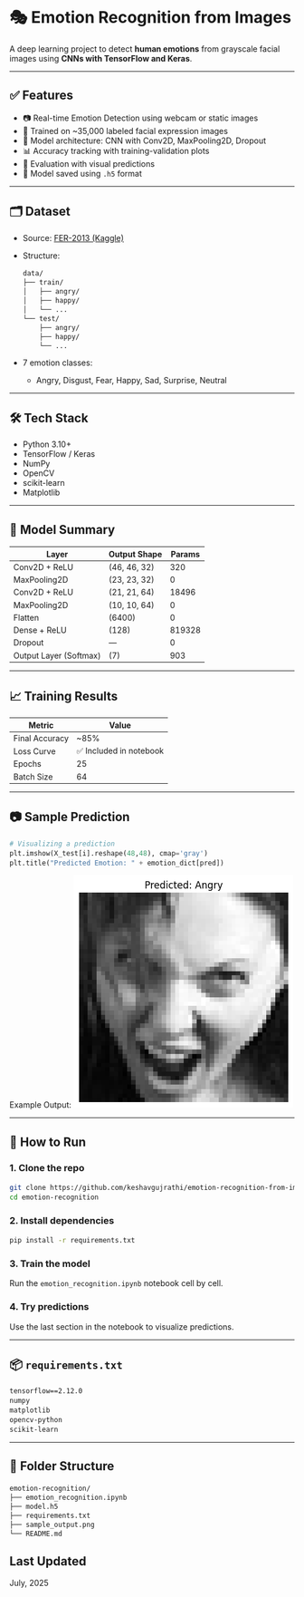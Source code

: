 # 🎭 Emotion Recognition from Images

A deep learning project to detect **human emotions** from grayscale facial images using **CNNs with TensorFlow and Keras**.

---

## ✅ Features

* 📷 Real-time Emotion Detection using webcam or static images
* 🧠 Trained on \~35,000 labeled facial expression images
* 🧱 Model architecture: CNN with Conv2D, MaxPooling2D, Dropout
* 📊 Accuracy tracking with training-validation plots
* 🧪 Evaluation with visual predictions
* 💾 Model saved using `.h5` format

---

## 🗂️ Dataset

* Source: [FER-2013 (Kaggle)](https://www.kaggle.com/datasets/msambare/fer2013)
* Structure:

  ```
  data/
  ├── train/
  │   ├── angry/
  │   ├── happy/
  │   └── ...
  └── test/
      ├── angry/
      ├── happy/
      └── ...
  ```
* 7 emotion classes:

  * Angry, Disgust, Fear, Happy, Sad, Surprise, Neutral

---

## 🛠️ Tech Stack

* Python 3.10+
* TensorFlow / Keras
* NumPy
* OpenCV
* scikit-learn
* Matplotlib

---

## 🚀 Model Summary

| Layer                  | Output Shape | Params |
| ---------------------- | ------------ | ------ |
| Conv2D + ReLU          | (46, 46, 32) | 320    |
| MaxPooling2D           | (23, 23, 32) | 0      |
| Conv2D + ReLU          | (21, 21, 64) | 18496  |
| MaxPooling2D           | (10, 10, 64) | 0      |
| Flatten                | (6400)       | 0      |
| Dense + ReLU           | (128)        | 819328 |
| Dropout                | —            | 0      |
| Output Layer (Softmax) | (7)          | 903    |

---

## 📈 Training Results

| Metric         | Value                  |
| -------------- | ---------------------- |
| Final Accuracy | \~85%                  |
| Loss Curve     | ✅ Included in notebook |
| Epochs         | 25                     |
| Batch Size     | 64                     |

---

## 📷 Sample Prediction

```python
# Visualizing a prediction
plt.imshow(X_test[i].reshape(48,48), cmap='gray')
plt.title("Predicted Emotion: " + emotion_dict[pred])
```

Example Output:
![Predicted Emotion Sample](sample_output.png)

---

## 🧪 How to Run

### 1. Clone the repo

```bash
git clone https://github.com/keshavgujrathi/emotion-recognition-from-images.git
cd emotion-recognition
```

### 2. Install dependencies

```bash
pip install -r requirements.txt
```

### 3. Train the model

Run the `emotion_recognition.ipynb` notebook cell by cell.

### 4. Try predictions

Use the last section in the notebook to visualize predictions.

---

## 📦 `requirements.txt`

```txt
tensorflow==2.12.0
numpy
matplotlib
opencv-python
scikit-learn
```

---

## 📌 Folder Structure

```
emotion-recognition/
├── emotion_recognition.ipynb
├── model.h5
├── requirements.txt
├── sample_output.png
└── README.md
```

## Last Updated
July, 2025
